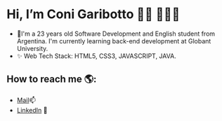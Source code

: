  # Hi, I’m Coni Garibotto 👋🏾 👩🏾‍💻

- 👀I'm a 23 years old Software Development and English student from Argentina. I'm currently learning back-end development at Globant University.
- ✨ Web Tech Stack: HTML5, CSS3, JAVASCRIPT, JAVA. 
## How to reach me 🌎: <a href="(https://github.com/conigaribotto)"></a>
- <a href="mailto:coti.garibotto@gmail.com/">Mail</a>📫
 - <a href="https://ar.linkedin.com/in/mar%C3%ADa-constanza-garibotto-a01bba26a?original_referer=https%3A%2F%2Fwww.google.com%2F">LinkedIn</a> 💼
<!--- <a href="https://conigaribotto.github.io/portfoliogaribotto/">Portfolio</a> 📹 ✍🏾--->
<!---
conigaribotto/conigaribotto is a ✨ special ✨ repository because its `README.md` (this file) appears on your GitHub profile.
You can click the Preview link to take a look at your changes.
--->
